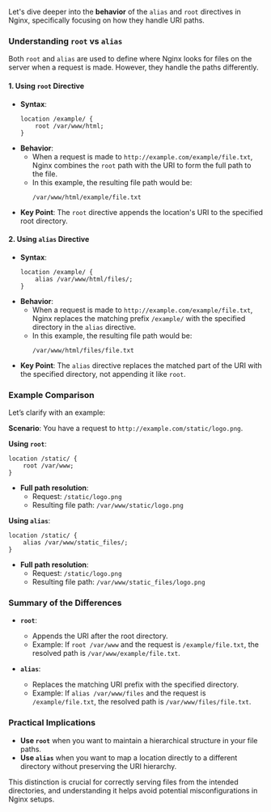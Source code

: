 Let's dive deeper into the **behavior** of the `alias` and `root` directives in Nginx, specifically focusing on how they handle URI paths.

### Understanding `root` vs `alias`

Both `root` and `alias` are used to define where Nginx looks for files on the server when a request is made. However, they handle the paths differently.

#### 1. **Using `root` Directive**

- **Syntax**:
  ```nginx
  location /example/ {
      root /var/www/html;
  }
  ```
- **Behavior**:
  - When a request is made to `http://example.com/example/file.txt`, Nginx combines the `root` path with the URI to form the full path to the file.
  - In this example, the resulting file path would be:
    ```
    /var/www/html/example/file.txt
    ```
- **Key Point**: The `root` directive appends the location's URI to the specified root directory.

#### 2. **Using `alias` Directive**

- **Syntax**:
  ```nginx
  location /example/ {
      alias /var/www/html/files/;
  }
  ```
- **Behavior**:
  - When a request is made to `http://example.com/example/file.txt`, Nginx replaces the matching prefix `/example/` with the specified directory in the `alias` directive.
  - In this example, the resulting file path would be:
    ```
    /var/www/html/files/file.txt
    ```
- **Key Point**: The `alias` directive replaces the matched part of the URI with the specified directory, not appending it like `root`.

### Example Comparison

Let’s clarify with an example:

**Scenario**: You have a request to `http://example.com/static/logo.png`.

**Using `root`**:
```nginx
location /static/ {
    root /var/www;
}
```
- **Full path resolution**:
  - Request: `/static/logo.png`
  - Resulting file path: `/var/www/static/logo.png`
  
**Using `alias`**:
```nginx
location /static/ {
    alias /var/www/static_files/;
}
```
- **Full path resolution**:
  - Request: `/static/logo.png`
  - Resulting file path: `/var/www/static_files/logo.png`

### Summary of the Differences

- **`root`**: 
  - Appends the URI after the root directory.
  - Example: If `root /var/www` and the request is `/example/file.txt`, the resolved path is `/var/www/example/file.txt`.

- **`alias`**: 
  - Replaces the matching URI prefix with the specified directory.
  - Example: If `alias /var/www/files` and the request is `/example/file.txt`, the resolved path is `/var/www/files/file.txt`.

### Practical Implications

- **Use `root`** when you want to maintain a hierarchical structure in your file paths.
- **Use `alias`** when you want to map a location directly to a different directory without preserving the URI hierarchy.

This distinction is crucial for correctly serving files from the intended directories, and understanding it helps avoid potential misconfigurations in Nginx setups.
